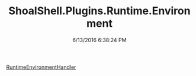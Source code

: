 ﻿---
title: ShoalShell.Plugins.Runtime.Environment
date: 6/13/2016 6:38:24 PM
---

[RuntimeEnvironmentHandler](T-ShoalShell.Plugins.Runtime.Environment.RuntimeEnvironmentHandler.html)
